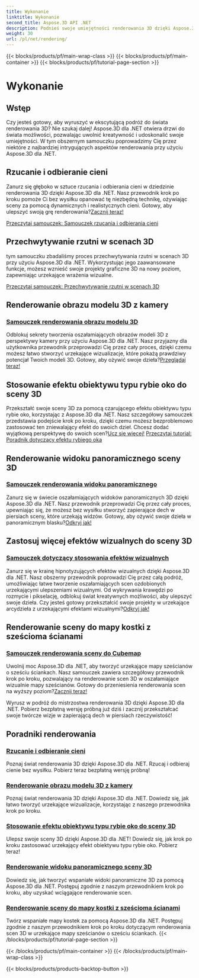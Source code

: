 ```yaml
---
title: Wykonanie
linktitle: Wykonanie
second_title: Aspose.3D API .NET
description: Podnieś swoje umiejętności renderowania 3D dzięki Aspose.3D dla .NET! Rzucaj cienie, twórz urzekające wizualizacje, stosuj efekty obiektywu typu rybie oko i nie tylko.
weight: 30
url: /pl/net/rendering/
---
```


{{< blocks/products/pf/main-wrap-class >}}
{{< blocks/products/pf/main-container >}}
{{< blocks/products/pf/tutorial-page-section >}}

# Wykonanie

## Wstęp

Czy jesteś gotowy, aby wyruszyć w ekscytującą podróż do świata renderowania 3D? Nie szukaj dalej! Aspose.3D dla .NET otwiera drzwi do świata możliwości, pozwalając uwolnić kreatywność i udoskonalić swoje umiejętności. W tym obszernym samouczku poprowadzimy Cię przez niektóre z najbardziej intrygujących aspektów renderowania przy użyciu Aspose.3D dla .NET.

## Rzucanie i odbieranie cieni
 Zanurz się głęboko w sztuce rzucania i odbierania cieni w dziedzinie renderowania 3D dzięki Aspose.3D dla .NET. Nasz przewodnik krok po kroku pomoże Ci bez wysiłku opanować tę niezbędną technikę, ożywiając sceny za pomocą dynamicznych i realistycznych cieni. Gotowy, aby ulepszyć swoją grę renderowania?[Zacznij teraz!](./cast-receive-shadows/)

[Przeczytaj samouczek: Samouczek rzucania i odbierania cieni](./cast-receive-shadows/)


## Przechwytywanie rzutni w scenach 3D
tym samouczku zbadaliśmy proces przechwytywania rzutni w scenach 3D przy użyciu Aspose.3D dla .NET. Wykorzystując jego zaawansowane funkcje, możesz wznieść swoje projekty graficzne 3D na nowy poziom, zapewniając urzekające wrażenia wizualne.

[Przeczytaj samouczek: Przechwytywanie rzutni w scenach 3D](./capture-viewport/)


## Renderowanie obrazu modelu 3D z kamery
### [Samouczek renderowania obrazu modelu 3D](./render-3d-model-image/)
 Odblokuj sekrety tworzenia oszałamiających obrazów modeli 3D z perspektywy kamery przy użyciu Aspose.3D dla .NET. Nasz przyjazny dla użytkownika przewodnik przeprowadzi Cię przez cały proces, dzięki czemu możesz łatwo stworzyć urzekające wizualizacje, które pokażą prawdziwy potencjał Twoich modeli 3D. Gotowy, aby ożywić swoje dzieła?[Przeglądaj teraz!](./render-3d-model-image/)

## Stosowanie efektu obiektywu typu rybie oko do sceny 3D
Przekształć swoje sceny 3D za pomocą czarującego efektu obiektywu typu rybie oko, korzystając z Aspose.3D dla .NET. Nasz szczegółowy samouczek przedstawia podejście krok po kroku, dzięki czemu możesz bezproblemowo zastosować ten zniewalający efekt do swoich dzieł. Chcesz dodać wyjątkową perspektywę do swoich scen?[Ucz się więcej!](./fisheye-lens-effect-3d-scene/)
[Przeczytaj tutorial: Poradnik dotyczący efektu rybiego oka](./fisheye-lens-effect-3d-scene/)

## Renderowanie widoku panoramicznego sceny 3D
### [Samouczek renderowania widoku panoramicznego](./render-panorama-view/)
 Zanurz się w świecie oszałamiających widoków panoramicznych 3D dzięki Aspose.3D dla .NET. Nasz przewodnik przeprowadzi Cię przez cały proces, upewniając się, że możesz bez wysiłku stworzyć zapierające dech w piersiach sceny, które urzekają widzów. Gotowy, aby ożywić swoje dzieła w panoramicznym blasku?[Odkryj jak!](./render-panorama-view/)

## Zastosuj więcej efektów wizualnych do sceny 3D
### [Samouczek dotyczący stosowania efektów wizualnych](./apply-visual-effects/)
Zanurz się w krainę hipnotyzujących efektów wizualnych dzięki Aspose.3D dla .NET. Nasz obszerny przewodnik poprowadzi Cię przez całą podróż, umożliwiając łatwe tworzenie oszałamiających scen ozdobionych urzekającymi ulepszeniami wizualnymi. Od wykrywania krawędzi po rozmycie i pikselację, odblokuj świat kreatywnych możliwości, aby ulepszyć swoje dzieła. Czy jesteś gotowy przekształcić swoje projekty w urzekające arcydzieła z urzekającymi efektami wizualnymi?[Odkryj jak!](./apply-visual-effects/)

## Renderowanie sceny do mapy kostki z sześcioma ścianami
### [Samouczek renderowania sceny do Cubemap](./render-scene-cubemap/)
 Uwolnij moc Aspose.3D dla .NET, aby tworzyć urzekające mapy sześcianów o sześciu ściankach. Nasz samouczek zawiera szczegółowy przewodnik krok po kroku, pozwalający na renderowanie scen 3D w oszałamiające wizualnie mapy sześcianów. Gotowy do przeniesienia renderowania scen na wyższy poziom?[Zacznij teraz!](./render-scene-cubemap/)

Wyrusz w podróż do mistrzostwa renderowania 3D dzięki Aspose.3D dla .NET. Pobierz bezpłatną wersję próbną już dziś i zacznij przekształcać swoje twórcze wizje w zapierającą dech w piersiach rzeczywistość!
## Poradniki renderowania
### [Rzucanie i odbieranie cieni](./cast-receive-shadows/)
Poznaj świat renderowania 3D dzięki Aspose.3D dla .NET. Rzucaj i odbieraj cienie bez wysiłku. Pobierz teraz bezpłatną wersję próbną!
### [Renderowanie obrazu modelu 3D z kamery](./render-3d-model-image/)
Poznaj świat renderowania 3D dzięki Aspose.3D dla .NET. Dowiedz się, jak łatwo tworzyć urzekające wizualizacje, korzystając z naszego przewodnika krok po kroku.
### [Stosowanie efektu obiektywu typu rybie oko do sceny 3D](./fisheye-lens-effect-3d-scene/)
Ulepsz swoje sceny 3D dzięki Aspose.3D dla .NET! Dowiedz się, jak krok po kroku zastosować urzekający efekt obiektywu typu rybie oko. Pobierz teraz!
### [Renderowanie widoku panoramicznego sceny 3D](./render-panorama-view/)
Dowiedz się, jak tworzyć wspaniałe widoki panoramiczne 3D za pomocą Aspose.3D dla .NET. Postępuj zgodnie z naszym przewodnikiem krok po kroku, aby uzyskać wciągające renderowanie scen.
### [Renderowanie sceny do mapy kostki z sześcioma ścianami](./render-scene-cubemap/)
Twórz wspaniałe mapy kostek za pomocą Aspose.3D dla .NET. Postępuj zgodnie z naszym przewodnikiem krok po kroku dotyczącym renderowania scen 3D w urzekające mapy sześcianów o sześciu ściankach.
{{< /blocks/products/pf/tutorial-page-section >}}

{{< /blocks/products/pf/main-container >}}
{{< /blocks/products/pf/main-wrap-class >}}

{{< blocks/products/products-backtop-button >}}
